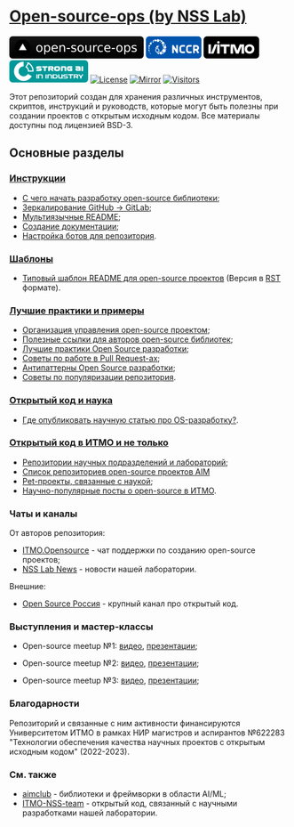 # [Open-source-ops (by NSS Lab)](https://aimclub.github.io/open-source-ops/)

[![Open-source-ops website](badges/open--source--ops-black.svg)](https://aimclub.github.io/open-source-ops/)
[![Acknowledgement NCCR](badges/NCCR_badge.svg)](https://actcognitive.org/)
[![Acknowledgement ITMO](badges/ITMO_badge_rus.svg)](https://itmo.ru/)
[![Acknowledgement SAI](badges/SAI_badge.svg)](https://sai.itmo.ru/)
[![License](https://img.shields.io/badge/License-BSD%203--Clause-blue.svg)](https://opensource.org/licenses/BSD-3-Clause)
[![Mirror](https://camo.githubusercontent.com/9bd7b8c5b418f1364e72110a83629772729b29e8f3393b6c86bff237a6b784f6/68747470733a2f2f62616467656e2e6e65742f62616467652f6769746c61622f6d6972726f722f6f72616e67653f69636f6e3d6769746c6162)](https://gitlab.actcognitive.org/itmo-nss-team/open-source-ops)
[![Visitors](https://badges.pufler.dev/visits/aimclub/open-source-ops)](https://aimclub.github.io/open-source-ops/)

Этот репозиторий создан для хранения различных инструментов, скриптов, инструкций и руководств,
которые могут быть полезны при создании проектов с открытым исходным кодом.
Все материалы доступны под лицензией BSD-3.

## Основные разделы

### [Инструкции](/tutorials)

- [С чего начать разработку open-source библиотеки](/tutorials/quick_guide.md);
- [Зеркалирование GitHub -> GitLab](/tutorials/mirror_repo_to_gitlab.md);
- [Мультиязычные README](/tutorials/create_multilang_readme_files.md);
- [Создание документации](/tutorials/documentation.md);
- [Настройка ботов для репозитория](/tutorials/setup_bots.md).

### [Шаблоны](/templates)

- [Типовый шаблон README для open-source проектов](templates/template_README.md) (Версия в [RST](templates/template_README.rst) формате).

### [Лучшие практики и примеры](/best-practices)

- [Организация управления open-source проектом](/best-practices/project-management.md);
- [Полезные ссылки для авторов open-source библиотек](/best-practices/useful_links.md);
- [Лучшие практики Open Source разработки](/best-practices/os-best-practices.md);
- [Советы по работе в Pull Request-ах](/best-practices/pull-requests.md);
- [Антипаттерны Open Source разработки](/best-practices/os-antipatterns.md);
- [Советы по популяризации репозитория](/best-practices/tips-for-promoting.md).

### [Открытый код и наука](/science)

- [Где опубликовать научную статью про OS-разработку?](/science/journals.md).

### [Открытый код в ИТМО и не только](/examples)

- [Репозитории научных подразделений и лабораторий](/examples/academic-repositories.md);
- [Список репозиториев open-source проектов AIM](/examples/aim-projects.md)
- [Pet-проекты, связанные с наукой](/examples/pet-projects.md);
- [Научно-популярные посты о open-source в ИТМО](/examples/itmo-posts.md).

### Чаты и каналы

От авторов репозитория:

- [ITMO.Opensource](https://t.me/itmo_opensource) - чат поддержки по созданию open-source проектов;
- [NSS Lab News](https://t.me/NSS_group) - новости нашей лаборатории.
  
Внешние:

- [Open Source Россия](https://t.me/OpenSourceRu) - крупный канал про открытый код.

### Выступления и мастер-классы

- Open-source meetup №1: [видео](https://aim.club/publications/scientific-open-source-meetup),
[презентации](meetups/scios-meetup-1);

- Open-source meetup №2: [видео](https://aim.club/publications/scientific-open-source-meetup-2-otkrytyj-kod-dlja-ii),
[презентации](meetups/scios-meetup-2);

- Open-source meetup №3: [видео](https://ods.ai/events/datafestonline2023/live),
[презентации](meetups/scios-meetup-3);

### Благодарности

Репозиторий и связанные с ним активности финансируются Университетом ИТМО в рамках НИР магистров и аспирантов №622283
"Технологии обеспечения качества научных проектов с открытым исходным кодом" (2022-2023).

### См. также

- [aimclub](https://github.com/aimclub) - библиотеки и фреймворки в области AI/ML;
- [ITMO-NSS-team](https://github.com/ITMO-NSS-team) - открытый код, связанный с научными разработками нашей лаборатории.
